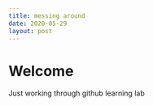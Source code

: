 ```yaml
---
title: messing around
date: 2020-05-29
layout: post
---
```


# Welcome
Just working through github learning lab
